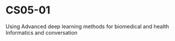 # CS05-01
Using Advanced deep learning methods for biomedical and health Informatics and conversation
